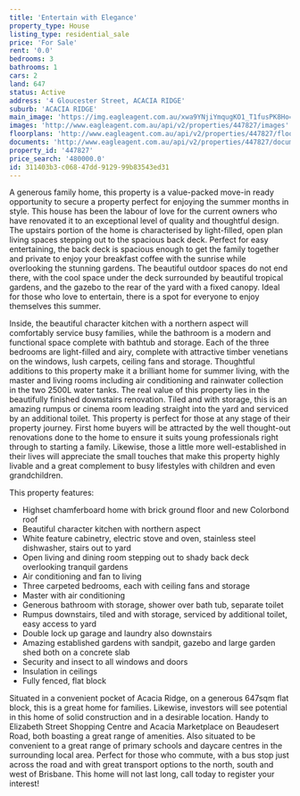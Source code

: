```yaml
---
title: 'Entertain with Elegance'
property_type: House
listing_type: residential_sale
price: 'For Sale'
rent: '0.0'
bedrooms: 3
bathrooms: 1
cars: 2
land: 647
status: Active
address: '4 Gloucester Street, ACACIA RIDGE'
suburb: 'ACACIA RIDGE'
main_image: 'https://img.eagleagent.com.au/xwa9YNjiYmqugKO1_T1fusPK8Ho=/1280x854/smart/http://s3-us-west-2.amazonaws.com/eagleagent-orig/uploads%252F1568171368064-91e1ho2bahi-28f51cc0c15d8c527f49a0014a931f15%252FGloucester-4-Front-Daynes-Property.jpeg'
images: 'http://www.eagleagent.com.au/api/v2/properties/447827/images'
floorplans: 'http://www.eagleagent.com.au/api/v2/properties/447827/floorplans'
documents: 'http://www.eagleagent.com.au/api/v2/properties/447827/documents'
property_id: '447827'
price_search: '480000.0'
id: 311403b3-c068-47dd-9129-99b83543ed31
---
```

A generous family home, this property is a value-packed move-in ready opportunity to secure a property perfect for enjoying the summer months in style. This house has been the labour of love for the current owners who have renovated it to an exceptional level of quality and thoughtful design. The upstairs portion of the home is characterised by light-filled, open plan living spaces stepping out to the spacious back deck. Perfect for easy entertaining, the back deck is spacious enough to get the family together and private to enjoy your breakfast coffee with the sunrise while overlooking the stunning gardens. The beautiful outdoor spaces do not end there, with the cool space under the deck surrounded by beautiful tropical gardens, and the gazebo to the rear of the yard with a fixed canopy. Ideal for those who love to entertain, there is a spot for everyone to enjoy themselves this summer. 

Inside, the beautiful character kitchen with a northern aspect will comfortably service busy families, while the bathroom is a modern and functional space complete with bathtub and storage. Each of the three bedrooms are light-filled and airy, complete with attractive timber venetians on the windows, lush carpets, ceiling fans and storage. Thoughtful additions to this property make it a brilliant home for summer living, with the master and living rooms including air conditioning and rainwater collection in the two 2500L water tanks. The real value of this property lies in the beautifully finished downstairs renovation. Tiled and with storage, this is an amazing rumpus or cinema room leading straight into the yard and serviced by an additional toilet. This property is perfect for those at any stage of their property journey. First home buyers will be attracted by the well thought-out renovations done to the home to ensure it suits young professionals right through to starting a family. Likewise, those a little more well-established in their lives will appreciate the small touches that make this property highly livable and a great complement to busy lifestyles with children and even grandchildren. 

This property features:

*  Highset chamferboard home with brick ground floor and new Colorbond roof
*  Beautiful character kitchen with northern aspect 
*  White feature cabinetry, electric stove and oven, stainless steel dishwasher, stairs out to yard
*  Open living and dining room stepping out to shady back deck overlooking tranquil gardens
*  Air conditioning and fan to living 
*  Three carpeted bedrooms, each with ceiling fans and storage
*  Master with air conditioning 
*  Generous bathroom with storage, shower over bath tub, separate toilet 
*  Rumpus downstairs, tiled and with storage, serviced by additional toilet, easy access to yard
*  Double lock up garage and laundry also downstairs
*  Amazing established gardens with sandpit, gazebo and large garden shed both on a concrete slab
*  Security and insect to all windows and doors 
*  Insulation in ceilings 
*  Fully fenced, flat block

Situated in a convenient pocket of Acacia Ridge, on a generous 647sqm flat block, this is a great home for families. Likewise, investors will see potential in this home of solid construction and in a desirable location. Handy to Elizabeth Street Shopping Centre and Acacia Marketplace on Beaudesert Road, both boasting a great range of amenities. Also situated to be convenient to a great range of primary schools and daycare centres in the surrounding local area. Perfect for those who commute, with a bus stop just across the road and with great transport options to the north, south and west of Brisbane. This home will not last long, call today to register your interest!